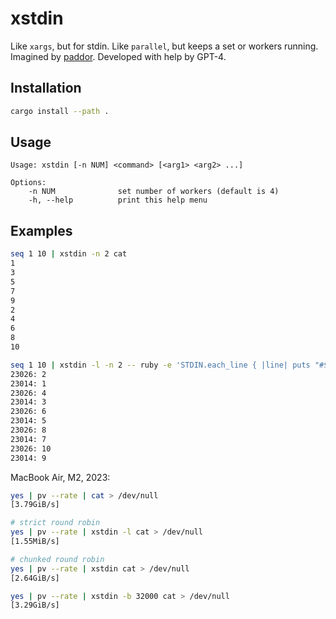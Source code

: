 # xstdin

Like `xargs`, but for stdin. Like `parallel`, but keeps a set or workers running.
Imagined by [paddor](https://github.com/paddor/). Developed with help by GPT-4.

## Installation

```bash
cargo install --path .
```

## Usage
```
Usage: xstdin [-n NUM] <command> [<arg1> <arg2> ...]

Options:
    -n NUM              set number of workers (default is 4)
    -h, --help          print this help menu
```

## Examples
```bash
seq 1 10 | xstdin -n 2 cat
1
3
5
7
9
2
4
6
8
10
```

```bash
seq 1 10 | xstdin -l -n 2 -- ruby -e 'STDIN.each_line { |line| puts "#$$: #{line}" }'
23026: 2
23014: 1
23026: 4
23014: 3
23026: 6
23014: 5
23026: 8
23014: 7
23026: 10
23014: 9
```

MacBook Air, M2, 2023:
```bash
yes | pv --rate | cat > /dev/null
[3.79GiB/s]

# strict round robin
yes | pv --rate | xstdin -l cat > /dev/null
[1.55MiB/s]

# chunked round robin
yes | pv --rate | xstdin cat > /dev/null
[2.64GiB/s]

yes | pv --rate | xstdin -b 32000 cat > /dev/null
[3.29GiB/s]
``````